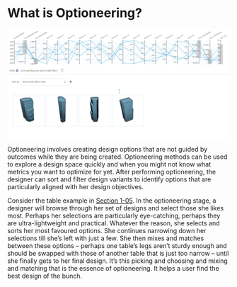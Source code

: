 # What is Optioneering?

![alt text](Images/3-01_optioneering-example.png "Illustration of crossover (http://mnemstudio.org/genetic-algorithms-recombination.htm)")

Optioneering involves creating design options that are not guided by outcomes while they are being created. Optioneering methods can be used to explore a design space quickly and when you might not know what metrics you want to optimize for yet.  After performing optioneering, the designer can sort and filter design variants to identify options that are particularly aligned with her design objectives. 

Consider the table example in [Section 1-05](/1-introduction/1-05_an-example-of-generative-design.md). In the optioneering stage, a designer will browse through her set of designs and select those she likes most. Perhaps her selections are particularly eye-catching, perhaps they are ultra-lightweight and practical. Whatever the reason, she selects and sorts her most favoured options. She continues narrowing down her selections till she’s left with just a few. She then mixes and matches between these options – perhaps one table’s legs aren’t sturdy enough and should be swapped with those of another table that is just too narrow – until she finally gets to her final design. It’s this picking and choosing and mixing and matching that is the essence of optioneering. It helps a user find the best design of the bunch.